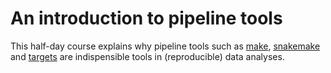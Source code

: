 # An introduction to pipeline tools

This half-day course explains why pipeline tools such as [make](https://www.gnu.org/software/make/), [snakemake](https://snakemake.readthedocs.io/en/stable/tutorial/short.html) and [targets](https://books.ropensci.org/targets/) are indispensible tools in (reproducible) data analyses.



